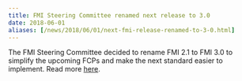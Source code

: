 ```yaml
---
title: FMI Steering Committee renamed next release to 3.0
date: 2018-06-01
aliases: [/news/2018/06/01/next-fmi-release-renamed-to-3-0.html]
---
```


The FMI Steering Committee decided to rename FMI 2.1 to FMI 3.0 to simplify the upcoming FCPs and make the next standard easier to implement.
Read more [here](https://fmi-standard.org/faq/).

